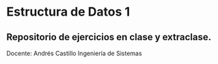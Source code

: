 # Estructura de Datos 1

##  Repositorio de ejercicios en clase y extraclase. 

Docente: Andrés Castillo
Ingeniería de Sistemas


